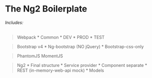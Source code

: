# The Ng2 Boilerplate
###### Includes:

> Webpack 
    * Common
    * DEV
    * PROD
    * TEST

> Bootstrap v4
    * Ng-bootstrap (NO jQuery)
    * Bootstrap-css-only

> PhantomJS
> MomentJS

> Ng2
    * Final structure
    * Service provider
    * Component separate
    * REST (in-memory-web-api mock)
    * Models